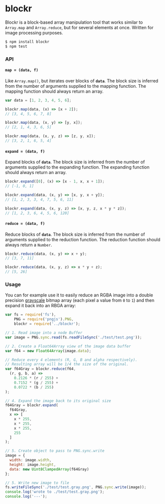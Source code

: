 # blockr

Blockr is a block-based array manipulation tool that works similar to `Array.map` and `Array.reduce`, but for several elements at once. Written for image processing purposes.

```bash
$ npm install blockr
$ npm test
```

### API

#### `map = (data, f)`

Like `Array.map()`, but iterates over blocks of **`data`**. The block size is inferred from the number of arguments supplied to the mapping function. The mapping function should always return an array.

```javascript
var data = [1, 2, 3, 4, 5, 6];

blockr.map(data, (x) => [x + 2]);
// [3, 4, 5, 6, 7, 8]

blockr.map(data, (x, y) => [y, x]);
// [2, 1, 4, 3, 6, 5]

blockr.map(data, (x, y, z) => [z, y, x]);
// [3, 2, 1, 6, 5, 4]
```

#### `expand = (data, f)`

Expand blocks of **`data`**. The block size is inferred from the number of arguments supplied to the expanding function. The expanding function should always return an array.

```javascript
blockr.expand([0], (x) => [x - 1, x, x + 1]);
// [-1, 0, 1]

blockr.expand(data, (x, y) => [x, y, x + y]);
// [1, 2, 3, 3, 4, 7, 5, 6, 11]

blockr.expand(data, (x, y, z) => [x, y, z, x * y * z]);
// [1, 2, 3, 6, 4, 5, 6, 120]
```

#### `reduce = (data, f)`

Reduce blocks of **`data`**. The block size is inferred from the number of arguments supplied to the reduction function. The reduction function should always return a `Number`.

```javascript
blockr.reduce(data, (x, y) => x + y);
// [3, 7, 11]

blockr.reduce(data, (x, y, z) => x * y + z);
// [5, 26]
```

### Usage

You can for example use it to easily reduce an RGBA image into a double precision [grayscale](https://en.wikipedia.org/wiki/Grayscale) bitmap array (each pixel a value from `0` to `1`) and then expand it back into an RBGA array:

```javascript
var fs = require('fs'),
    PNG = require('pngjs').PNG,
    blockr = require('../blockr');

// 1. Read image into a node Buffer
var image = PNG.sync.read(fs.readFileSync('./test/test.png'));

// 2. Create a Float64Array view of the image data buffer
var f64 = new Float64Array(image.data);

// Reduce every 4 elements (R, G, B and alpha respectively).
// Resulting array will be 1/4 the size of the original.
var f64Gray = blockr.reduce(f64,
  (r, g, b, a) =>
    0.2126 * (r / 255) +
    0.7152 * (g / 255) +
    0.0722 * (b / 255)
);

// 4. Expand the image back to its original size
f64Gray = blockr.expand(
  f64Gray,
  x => [
    x * 255,
    x * 255,
    x * 255,
    255
  ]
);

// 5. Create object to pass to PNG.sync.write
image = {
  width: image.width,
  height: image.height,
  data: new Uint8ClampedArray(f64Gray)
};

// 5. Write new image to file
fs.writeFileSync('./test/test.gray.png', PNG.sync.write(image));
console.log('wrote to ./test/test.gray.png');
console.log('---');
```
